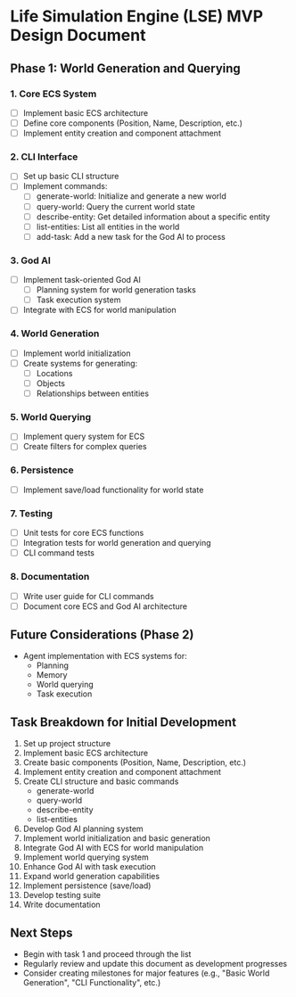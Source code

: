 # Life Simulation Engine (LSE) MVP Design Document

## Phase 1: World Generation and Querying

### 1. Core ECS System

- [ ] Implement basic ECS architecture
- [ ] Define core components (Position, Name, Description, etc.)
- [ ] Implement entity creation and component attachment

### 2. CLI Interface

- [ ] Set up basic CLI structure
- [ ] Implement commands:
  - [ ] generate-world: Initialize and generate a new world
  - [ ] query-world: Query the current world state
  - [ ] describe-entity: Get detailed information about a specific entity
  - [ ] list-entities: List all entities in the world
  - [ ] add-task: Add a new task for the God AI to process

### 3. God AI

- [ ] Implement task-oriented God AI
  - [ ] Planning system for world generation tasks
  - [ ] Task execution system
- [ ] Integrate with ECS for world manipulation

### 4. World Generation

- [ ] Implement world initialization
- [ ] Create systems for generating:
  - [ ] Locations
  - [ ] Objects
  - [ ] Relationships between entities

### 5. World Querying

- [ ] Implement query system for ECS
- [ ] Create filters for complex queries

### 6. Persistence

- [ ] Implement save/load functionality for world state

### 7. Testing

- [ ] Unit tests for core ECS functions
- [ ] Integration tests for world generation and querying
- [ ] CLI command tests

### 8. Documentation

- [ ] Write user guide for CLI commands
- [ ] Document core ECS and God AI architecture

## Future Considerations (Phase 2)

- Agent implementation with ECS systems for:
  - Planning
  - Memory
  - World querying
  - Task execution

## Task Breakdown for Initial Development

1. Set up project structure
2. Implement basic ECS architecture
3. Create basic components (Position, Name, Description, etc.)
4. Implement entity creation and component attachment
5. Create CLI structure and basic commands
   - generate-world
   - query-world
   - describe-entity
   - list-entities
6. Develop God AI planning system
7. Implement world initialization and basic generation
8. Integrate God AI with ECS for world manipulation
9. Implement world querying system
10. Enhance God AI with task execution
11. Expand world generation capabilities
12. Implement persistence (save/load)
13. Develop testing suite
14. Write documentation

## Next Steps

- Begin with task 1 and proceed through the list
- Regularly review and update this document as development progresses
- Consider creating milestones for major features (e.g., "Basic World Generation", "CLI Functionality", etc.)
